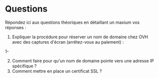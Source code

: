 # Questions

Répondez ici aux questions théoriques en détaillant un maxium vos réponses :

1) Expliquer la procédure pour réserver un nom de domaine chez OVH avec des captures d'écran (arrêtez-vous au paiement) :

1- 

2. Comment faire pour qu'un nom de domaine pointe vers une adresse IP spécifique ?
3. Comment mettre en place un certificat SSL ?
